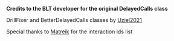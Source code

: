 __Credits to the BLT developer for the original DelayedCalls class__

DrillFixer and BetterDelayedCalls classes by [Uziel2021](https://www.unknowncheats.me/forum/members/1077012.html)

Special thanks to [Matreik](https://www.unknowncheats.me/forum/members/3113726.html) for the interaction ids list